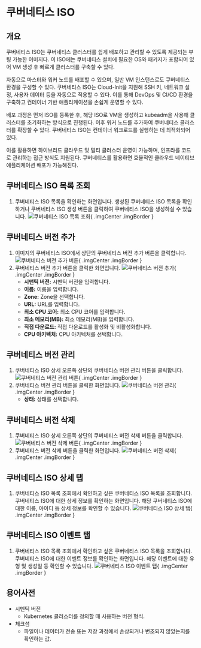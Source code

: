 
# 쿠버네티스 ISO

## 개요
쿠버네티스 ISO는 쿠버네티스 클러스터를 쉽게 배포하고 관리할 수 있도록 제공되는 부팅 가능한 이미지다.
이 ISO에는 쿠버네티스 설치에 필요한 OS와 패키지가 포함되어 있어 VM 생성 후 빠르게 클러스터를 구축할 수 있다.

자동으로 마스터와 워커 노드를 배포할 수 있으며, 일반 VM 인스턴스로도 쿠버네티스 환경을 구성할 수 있다.
쿠버네티스 ISO는 Cloud-Init을 지원해 SSH 키, 네트워크 설정, 사용자 데이터 등을 자동으로 적용할 수 있다. 이를 통해 DevOps 및 CI/CD 환경을 구축하고 컨테이너 기반 애플리케이션을 손쉽게 운영할 수 있다.

배포 과정은 먼저 ISO를 등록한 후, 해당 ISO로 VM을 생성하고 kubeadm을 사용해 클러스터를 초기화하는 방식으로 진행된다.
이후 워커 노드를 추가하여 쿠버네티스 클러스터를 확장할 수 있다. 쿠버네티스 ISO는 컨테이너 워크로드를 실행하는 데 최적화되어 있다.

이를 활용하면 하이브리드 클라우드 및 멀티 클러스터 운영이 가능하며, 인프라를 코드로 관리하는 접근 방식도 지원된다. 쿠버네티스를 활용하면 효율적인 클라우드 네이티브 애플리케이션 배포가 가능해진다.

## 쿠버네티스 ISO 목록 조회
1. 쿠버네티스 ISO 목록을 확인하는 화면입니다. 생성된 쿠버네티스 ISO 목록을 확인하거나 쿠버네티스 ISO 생성 버튼을 클릭하여 쿠버네티스 ISO을 생성하실 수 있습니다.
    ![쿠버네티스 ISO 목록 조회](../../assets/images/admin-guide/mold/image/kubernetes-iso/kubernetes-iso-dashboard.png){ .imgCenter .imgBorder }

## 쿠버네티스 버전 추가
1. 이미지의 쿠버네티스 ISO에서 상단의 쿠버네티스 버전 추가 버튼을 클릭합니다.
    ![쿠버네티스 버전 추가 버튼](../../assets/images/admin-guide/mold/image/kubernetes-iso/kubernetes-iso-url-register-01.png){ .imgCenter .imgBorder }
2. 쿠버네티스 버전 추가 버튼을 클릭한 화면입니다.
    ![쿠버네티스 버전 추가](../../assets/images/admin-guide/mold/image/kubernetes-iso/kubernetes-iso-url-register-02.png){ .imgCenter .imgBorder }
    - **시맨틱 버전:** 시맨틱 버전을 입력합니다.
    - **이름:** 이름을 입력합니다.
    - **Zone:** Zone을 선택합니다.
    - **URL:** URL를 입력합니다.
    - **최소 CPU 코어:** 최소 CPU 코어를 입력합니다.
    - **최소 메모리(MB):** 최소 메모리(MB)을 입력합니다.
    - **직접 다운로드:** 직접 다운로드를 활성화 및 비활성화합니다.
    - **CPU 아키텍처:** CPU 아키텍처를 선택합니다.

## 쿠버네티스 버전 관리
1. 쿠버네티스 ISO 상세 오른쪽 상단의 쿠버네티스 버전 관리 버튼을 클릭합니다.
    ![쿠버네티스 버전 관리 버튼](../../assets/images/admin-guide/mold/image/kubernetes-iso/kubernetes-iso-update-01.png){ .imgCenter .imgBorder }
2. 쿠버네티스 버전 관리 버튼을 클릭한 화면입니다.
    ![쿠버네티스 버전 관리](../../assets/images/admin-guide/mold/image/kubernetes-iso/kubernetes-iso-update-02.png){ .imgCenter .imgBorder }
    - **상태:** 상태를 선택합니다.

## 쿠버네티스 버전 삭제
1. 쿠버네티스 ISO 상세 오른쪽 상단의 쿠버네티스 버전 삭제 버튼을 클릭합니다.
    ![쿠버네티스 버전 삭제 버튼](../../assets/images/admin-guide/mold/image/kubernetes-iso/kubernetes-iso-delete-01.png){ .imgCenter .imgBorder }
2. 쿠버네티스 버전 삭제 버튼을 클릭한 화면입니다.
    ![쿠버네티스 버전 삭제](../../assets/images/admin-guide/mold/image/kubernetes-iso/kubernetes-iso-delete-02.png){ .imgCenter .imgBorder }

## 쿠버네티스 ISO 상세 탭
1. 쿠버네티스 ISO 목록 조회에서 확인하고 싶은 쿠버네티스 ISO 목록을 조회합니다. 쿠버네티스 ISO에 대한 상세 정보를 확인하는 화면입니다. 해당 쿠버네티스 ISO에 대한 이름, 아이디 등 상세 정보를 확인할 수 있습니다.
    ![쿠버네티스 ISO 상세 탭](../../assets/images/admin-guide/mold/image/kubernetes-iso/kubernetes-iso-info.png){ .imgCenter .imgBorder }

## 쿠버네티스 ISO 이벤트 탭
1. 쿠버네티스 ISO 목록 조회에서 확인하고 싶은 쿠버네티스 ISO 목록을 조회합니다. 쿠버네티스 ISO에 대한 이벤트 정보를 확인하는 화면입니다. 해당 이벤트에 대한 유형 및 생성일 등 확인할 수 있습니다.
    ![쿠버네티스 ISO 이벤트 탭](../../assets/images/admin-guide/mold/image/kubernetes-iso/kubernetes-iso-event.png){ .imgCenter .imgBorder }

## 용어사전
* 시멘틱 버전
    * Kubernetes 클러스터를 정의할 때 사용하는 버전 형식.
* 체크섬
    * 파일이나 데이터가 전송 또는 저장 과정에서 손상되거나 변조되지 않았는지를 확인하는 값.
